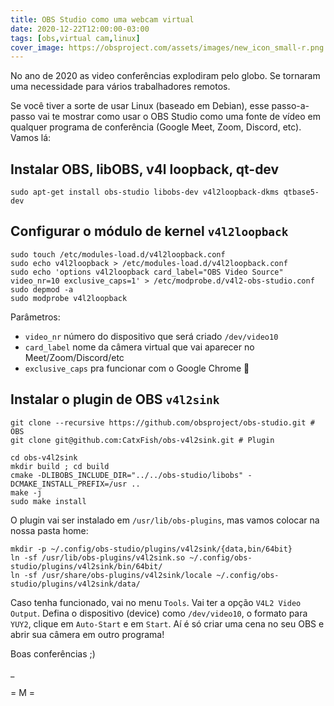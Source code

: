 ```yaml
---
title: OBS Studio como uma webcam virtual
date: 2020-12-22T12:00:00-03:00
tags: [obs,virtual cam,linux]
cover_image: https://obsproject.com/assets/images/new_icon_small-r.png
---
```


No ano de 2020 as video conferências explodiram pelo globo. Se tornaram uma necessidade para vários trabalhadores remotos.

Se você tiver a sorte de usar Linux (baseado em Debian), esse passo-a-passo vai te mostrar como usar o OBS Studio como uma fonte de vídeo em qualquer programa de conferência (Google Meet, Zoom, Discord, etc). Vamos lá:

## Instalar OBS, libOBS, v4l loopback, qt-dev

```shell
sudo apt-get install obs-studio libobs-dev v4l2loopback-dkms qtbase5-dev
```

## Configurar o módulo de kernel `v4l2loopback`

```shell
sudo touch /etc/modules-load.d/v4l2loopback.conf
sudo echo v4l2loopback > /etc/modules-load.d/v4l2loopback.conf
sudo echo 'options v4l2loopback card_label="OBS Video Source" video_nr=10 exclusive_caps=1' > /etc/modprobe.d/v4l2-obs-studio.conf
sudo depmod -a
sudo modprobe v4l2loopback
```

Parâmetros:
- `video_nr` número do dispositivo que será criado `/dev/video10`
- `card_label` nome da câmera virtual que vai aparecer no Meet/Zoom/Discord/etc
- `exclusive_caps` pra funcionar com o Google Chrome 🤷


## Instalar o plugin de OBS `v4l2sink`

```shell
git clone --recursive https://github.com/obsproject/obs-studio.git # OBS
git clone git@github.com:CatxFish/obs-v4l2sink.git # Plugin

cd obs-v4l2sink
mkdir build ; cd build
cmake -DLIBOBS_INCLUDE_DIR="../../obs-studio/libobs" -DCMAKE_INSTALL_PREFIX=/usr ..
make -j
sudo make install
```


O plugin vai ser instalado em `/usr/lib/obs-plugins`, mas vamos colocar na nossa pasta home:

```shell
mkdir -p ~/.config/obs-studio/plugins/v4l2sink/{data,bin/64bit}
ln -sf /usr/lib/obs-plugins/v4l2sink.so ~/.config/obs-studio/plugins/v4l2sink/bin/64bit/
ln -sf /usr/share/obs-plugins/v4l2sink/locale ~/.config/obs-studio/plugins/v4l2sink/data/
```

Caso tenha funcionado, vai no menu `Tools`. Vai ter a opção `V4L2 Video Output`. Defina o dispositivo (device) como `/dev/video10`, o formato para `YUY2`, clique em `Auto-Start` e em `Start`. Aí é só criar uma cena no seu OBS e abrir sua câmera em outro programa!

Boas conferências ;)


_

= M =

